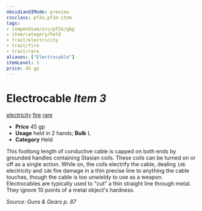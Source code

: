 ```yaml
---
obsidianUIMode: preview
cssclass: pf2e,pf2e-item
tags:
- compendium/src/pf2e/g&g
- item/category/held
- trait/electricity
- trait/fire
- trait/rare
aliases: ["Electrocable"]
itemLevel: 3
price: 45 gp
---
```

# Electrocable *Item 3*  
[electricity](../../../rules/traits/electricity.md)  [fire](../../../rules/traits/fire.md)  [rare](../../../rules/traits/rare.md)  

- **Price** 45 gp
- **Usage** held in 2 hands; **Bulk** L
- **Category** Held

This footlong length of conductive cable is capped on both ends by grounded handles containing Stasian coils. These coils can be turned on or off as a single action. While on, the coils electrify the cable, dealing `1d6` electricity and `1d6` fire damage in a thin precise line to anything the cable touches, though the cable is too unwieldy to use as a weapon. Electrocables are typically used to "cut" a thin straight line through metal. They ignore 10 points of a metal object's hardness.

*Source: Guns & Gears p. 87*